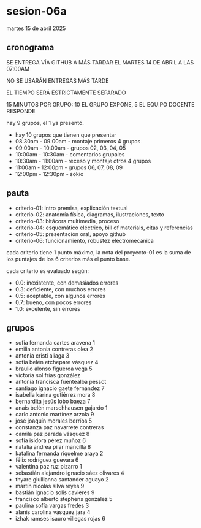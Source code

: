 # sesion-06a

martes 15 de abril 2025

## cronograma

SE ENTREGA VÍA GITHUB A MÁS TARDAR EL MARTES 14 DE ABRIL A LAS 07:00AM

NO SE USARÁN ENTREGAS MÁS TARDE

EL TIEMPO SERÁ ESTRICTAMENTE SEPARADO

15 MINUTOS POR GRUPO: 10 EL GRUPO EXPONE, 5 EL EQUIPO DOCENTE RESPONDE

hay 9 grupos, el 1 ya presentó.

* hay 10 grupos que tienen que presentar
* 08:30am - 09:00am - montaje primeros 4 grupos
* 09:00am - 10:00am - grupos 02, 03, 04, 05
* 10:00am - 10:30am - comentarios grupales
* 10:30am - 11:00am - receso y montaje otros 4 grupos
* 11:00am - 12:00pm - grupos 06, 07, 08, 09
* 12:00pm - 12:30pm - sokio

## pauta

* criterio-01: intro premisa, explicación textual
* criterio-02: anatomía física, diagramas, ilustraciones, texto
* criterio-03: bitácora multimedia, proceso
* criterio-04: esquemático eléctrico, bill of materials, citas y referencias
* criterio-05: presentación oral, apoyo github
* criterio-06: funcionamiento, robustez electromecánica

cada criterio tiene 1 punto máximo, la nota del proyecto-01 es la suma de los puntajes de los 6 criterios más el punto base.

cada criterio es evaluado según:

* 0.0: inexistente, con demasiados errores
* 0.3: deficiente, con muchos errores
* 0.5: aceptable, con algunos errores
* 0.7: bueno, con pocos errores
* 1.0: excelente, sin errores

## grupos

* sofía fernanda cartes aravena 1
* emilia antonia contreras olea 2
* antonia cristi aliaga 3
* sofía belén etchepare vásquez 4
* braulio alonso figueroa vega 5
* victoria sol frías gonzález
* antonia francisca fuentealba pessot
* santiago ignacio gaete fernández 7
* isabella karina gutiérrez mora 8
* bernardita jesús lobo baeza 7
* anaís belén marschhausen gajardo 1
* carlo antonio martínez arzola 9
* josé joaquín morales berríos 5
* constanza paz navarrete contreras
* camila paz parada vásquez 8
* sofía isidora pérez muñoz 6
* natalia andrea pilar mancilla 8
* katalina fernanda riquelme araya 2
* félix rodríguez guevara 6
* valentina paz ruz pizarro 1
* sebastián alejandro ignacio sáez olivares 4
* thyare giullianna santander aguayo 2
* martín nicolás silva reyes 9
* bastián ignacio solís cavieres 9
* francisco alberto stephens gonzález 5
* paulina sofía vargas fredes 3
* alanis carolina vásquez jara 4
* izhak ramses isauro villegas rojas 6
